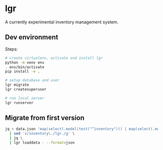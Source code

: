 # lgr

A currently experimental inventory management system.

## Dev environment

Steps:

```bash
# create virtualenv, activate and install lgr
python -m venv env
. env/bin/activate
pip install -e .

# setup database and user
lgr migrate
lgr createsuperuser

# run local server
lgr runserver
```

## Migrate from first version

```bash
jq < data.json 'map(select(.model|test("^inventory"))) | map(select(.model!="inventory.history"))' \
  | sed 's/inventory\./lgr./g' \
  | jq \
  | lgr loaddata - --format=json
```
